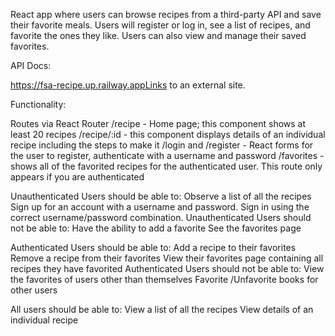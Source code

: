 React app where users can browse recipes from a third-party API and save their favorite meals. Users will register or log in, see a list of recipes, and favorite the ones they like. Users can also view and manage their saved favorites.

API Docs:

https://fsa-recipe.up.railway.appLinks to an external site.


Functionality: 

Routes via React Router
/recipe - Home page; this component shows at least 20 recipes
/recipe/:id  - this component displays details of an individual recipe including the steps to make it
/login and /register - React forms for the user to register, authenticate with a username and password
/favorites  - shows all of the favorited recipes for the authenticated user. This route only appears if you are authenticated  

Unauthenticated Users should be able to:
Observe a list of all the recipes
Sign up for an account with a username and password.
Sign in using the correct username/password combination.
Unauthenticated Users should not be able to:
Have the ability to add a favorite
See the favorites page

Authenticated Users should be able to:
Add a recipe to their favorites
Remove a recipe from their favorites
View their favorites page containing all recipes they have favorited
Authenticated Users should not be able to:
View the favorites of users other than themselves
Favorite /Unfavorite books for other users

All users should be able to:
View a list of all the recipes
View details of an individual recipe
